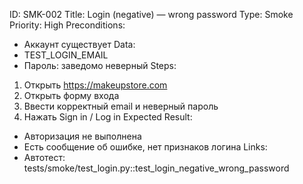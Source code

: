 ID: SMK-002
Title: Login (negative) — wrong password
Type: Smoke
Priority: High
Preconditions:
  - Аккаунт существует
Data:
  - TEST_LOGIN_EMAIL
  - Пароль: заведомо неверный
Steps:
  1) Открыть https://makeupstore.com
  2) Открыть форму входа
  3) Ввести корректный email и неверный пароль
  4) Нажать Sign in / Log in
Expected Result:
  - Авторизация не выполнена
  - Есть сообщение об ошибке, нет признаков логина
Links:
  - Автотест: tests/smoke/test_login.py::test_login_negative_wrong_password
